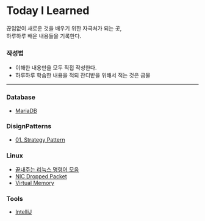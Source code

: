 # Today I Learned
끊임없이 새로운 것을 배우기 위한 자극처가 되는 곳,  
하루하루 배운 내용들을 기록한다.

### 작성법
- 이해한 내용만을 모두 직접 작성한다.
- 하루하루 학습한 내용을 적되 잔디밭을 위해서 적는 것은 금물

---

### Database
- [MariaDB](https://github.com/PAPION93/TIL/blob/master/MariaDB/MariaDB.md)

### DisignPatterns
- [01. Strategy Pattern](https://github.com/PAPION93/TIL/blob/master/DisignPatterns/01_strategy_pattern.md)

### Linux
- [끝내주는 리눅스 명령어 모음](https://github.com/PAPION93/TIL/blob/master/Linux/AwesomeMixCommand.md)
- [NIC Dropped Packet](https://github.com/PAPION93/TIL/blob/master/Linux/PacketDropped.md)
- [Virtual Memory](https://github.com/PAPION93/TIL/blob/master/Linux/VirtualMemory.md) 

### Tools
- [IntelliJ](https://github.com/PAPION93/TIL/blob/master/Tools/IntelliJ.md)